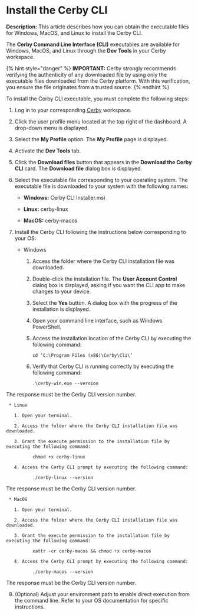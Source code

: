 # Install the Cerby CLI

**Description:** This article describes how you can obtain the executable files for Windows, MacOS, and Linux to install the Cerby CLI.

The **Cerby Command Line Interface (CLI)** executables are available for
Windows, MacOS, and Linux through the **Dev Tools** in your Cerby workspace.

{% hint style="danger" %} **IMPORTANT:** Cerby strongly recommends verifying
the authenticity of any downloaded file by using only the executable files
downloaded from the Cerby platform. With this verification, you ensure the
file originates from a trusted source. {% endhint %}

To install the Cerby CLI executable, you must complete the following steps:

  1. Log in to your corresponding [Cerby](https://app.cerby.com/) workspace.

  2. Click the user profile menu located at the top right of the dashboard. A drop-down menu is displayed.

  3. Select the **My Profile** option. The **My Profile** page is displayed.

  4. Activate the **Dev Tools** tab.

  5. Click the **Download files** button that appears in the **Download the Cerby CLI** card. The **Download file** dialog box is displayed.

  6. Select the executable file corresponding to your operating system. The executable file is downloaded to your system with the following names:

     * **Windows:** Cerby CLI Installer.msi

     * **Linux:** cerby-linux

     * **MacOS:** cerby-macos

  7. Install the Cerby CLI following the instructions below corresponding to your OS:

     * Windows

       1. Access the folder where the Cerby CLI installation file was downloaded.

       2. Double-click the installation file. The **User Account Control** dialog box is displayed, asking if you want the CLI app to make changes to your device.

       3. Select the **Yes** button. A dialog box with the progress of the installation is displayed.

       4. Open your command line interface, such as Windows PowerShell.

       5. Access the installation location of the Cerby CLI by executing the following command: 
              
              cd ‘C:\Program Files (x86)\Cerby\Cli\’

       6. Verify that Cerby CLI is running correctly by executing the following command:
              
              .\cerby-win.exe --version

The response must be the Cerby CLI version number.

     * Linux

       1. Open your terminal.

       2. Access the folder where the Cerby CLI installation file was downloaded.

       3. Grant the execute permission to the installation file by executing the following command: 
              
              chmod +x cerby-linux

       4. Access the Cerby CLI prompt by executing the following command:
              
              ./cerby-linux --version

The response must be the Cerby CLI version number.

     * MacOS 

       1. Open your terminal.

       2. Access the folder where the Cerby CLI installation file was downloaded.

       3. Grant the execute permission to the installation file by executing the following command: 
              
              xattr -cr cerby-macos && chmod +x cerby-macos

       4. Access the Cerby CLI prompt by executing the following command:
              
              ./cerby-macos --version

The response must be the Cerby CLI version number.

  8. (Optional) Adjust your environment path to enable direct execution from the command line. Refer to your OS documentation for specific instructions.

